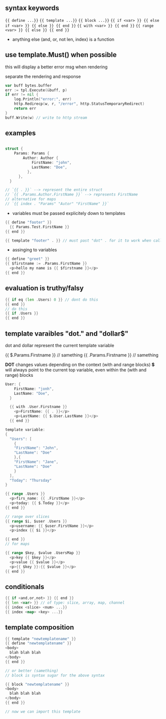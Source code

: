 ## syntax keywords

`{{ define ...}}`
`{{ template ...}}`
`{{ block ...}}`
`{{ if <var> }} {{ else if <var> }} {{ else }} {{ end }}`
`{{ with <var> }} {{ end }}`
`{{ range <var> }} {{ else }} {{ end }}`

- anything else (and, or, not len, index) is a function

## use template.Must() when possible

this will display a better error msg when rendering

separate the rendering and response

```go
var buff bytes.buffer
err := tpl.Execute(&buff, p)
if err != nil {
    log.Println("error:", err)
    http.Redirecp(w, r, "/error", http.StatusTemporaryRedirect)
    return err
}
buff.Write(w) // write to http stream

```

## examples

```go

struct {
    Params: Params {
        Author: Author {
            FirstName: "john",
            LastName: "Doe",
          },
      },
  }

// `{{ . }}` --> represent the entire struct
// `{{ .Params.Author.FirstName }}` --> represents FirstName
// alternative for maps
// `{{ index . "Params" "Autor" "FirstName" }}`
```

- variables must be passed explicitely down to templates

```go
{{ define "footer" }}
  {{ Params.Test.FirstName }}
{{ end }}

{{ template "footer" . }} // must past "dot" . for it to work when called from other templates

```

- assinging to variables

```go
{{ define "greet" }}
{{ $firstname := .Params.FirstName }}
  <p>hello my name is {{ $firstname }}</p>
{{ end }}
```

## evaluation is truthy/falsy

```go
{{ if eq (len .Users) 0 }} // dont do this
{{ end }}
// do this
{{ if .Users }}
{{ end }}
```

## template varaibles "dot." and "dollar$"

dot and dollar represent the current template variable

{{ $.Params.Firstname }} // samething
{{ .Params.Firstname }} // samething

**DOT** changes values depending on the context (with and range blocks)
**$** will always point to the current top variable, even within the (with and
range) blocks

```go
User: {
    FirstName: "jonh",
    LastName: "Doe",
  }

  {{ with .User.Firstname }}
    <p>FirstName: {{ . }}</p>
    <p>LastName: {{ $.User.LastName }}</p>
  {{ end }}
```

```go
template variable:
{
  "Users": [
    {
    "FirstName": "John",
    "LastName": "Doe"
    },{
    "FirstName": "Jane",
    "LastName": "Doe"
    }
  ],
  "Today": "Thursday"
}

{{ range .Users }}
  <p>firs_name: {{ .FirstName }}</p>
  <p>today: {{ $.Today }}</p>
{{ end }}

// range over slices
{{ range $i, $user .Users }}
  <p>username: {{ $user.FirstName }}</p>
  <p>index {{ $i }}</p>

{{ end }}
// for maps

{{ range $key, $value .UsersMap }}
  <p>key {{ $key }}</p>
  <p>value {{ $value }}</p>
  <p>{{ $key }}:{{ $value }}</p>
{{ end }}
```

## conditionals

```go
{{ if <and,or,not> }} {{ end }}
{{ len <var> }} // of type: slice, array, map, channel
{{ index <slice> <num> ...}}
{{ index <map> <key> ...}}
```

## template composition

```go
{{ template "newtemplatename" }}
{{ define "newtemplatename" }}
<body>
  blah blah blah
</body>
{{ end }}

// or better (samething)
// block is syntax sugar for the above syntax

{{ block "newtemplatename" }}
<body>
  blah blah blah
</body>
{{ end }}

// now we can import this template



```
